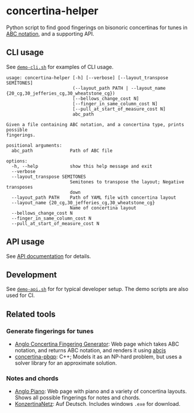 # concertina-helper
Python script to find good fingerings on bisonoric concertinas for tunes in
[ABC notation](https://abcnotation.com/), and a supporting API.

## CLI usage

See [`demo-cli.sh`](https://github.com/mccalluc/concertina-helper/blob/main/demo-cli.sh)
for examples of CLI usage.
```
usage: concertina-helper [-h] [--verbose] [--layout_transpose SEMITONES]
                         (--layout_path PATH | --layout_name {20_cg,30_jefferies_cg,30_wheatstone_cg})
                         [--bellows_change_cost N]
                         [--finger_in_same_column_cost N]
                         [--pull_at_start_of_measure_cost N]
                         abc_path

Given a file containing ABC notation, and a concertina type, prints possible
fingerings.

positional arguments:
  abc_path              Path of ABC file

options:
  -h, --help            show this help message and exit
  --verbose
  --layout_transpose SEMITONES
                        Semitones to transpose the layout; Negative transposes
                        down
  --layout_path PATH    Path of YAML file with concertina layout
  --layout_name {20_cg,30_jefferies_cg,30_wheatstone_cg}
                        Name of concertina layout
  --bellows_change_cost N
  --finger_in_same_column_cost N
  --pull_at_start_of_measure_cost N
```

## API usage

See [API documentation](https://mccalluc.github.io/concertina-helper) for details.

## Development

See [`demo-api.sh`](https://github.com/mccalluc/concertina-helper/blob/main/demo-cli.sh)
for for typical developer setup. The demo scripts are also used for CI.

## Related tools

### Generate fingerings for tunes

- [Anglo Concertina Fingering Generator](https://jvandonsel.github.io/fingering/fingering.html): Web page which takes ABC notation, and returns ABC notation, and renders it using [abcjs](https://www.abcjs.net/)
- [concertina-pbqp](https://github.com/resistor/concertina-pbqp): C++; Models it as an NP-hard problem, but uses a solver library for an approximate solution. 

### Notes and chords

- [Anglo Piano](https://anglopiano.com/): Web page with piano and a variety of concertina layouts. Shows all possible fingerings for notes and chords.
- [KonzertinaNetz](https://www.konzertinanetz.de/): Auf Deutsch. Includes windows `.exe` for download.

